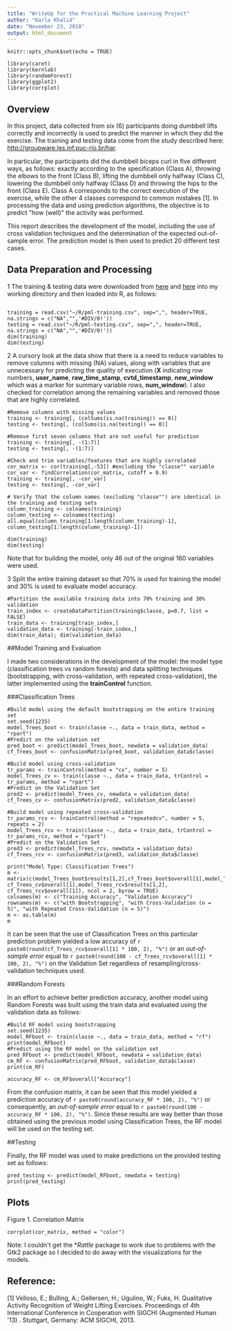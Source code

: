 ```yaml
---
title: "WriteUp for the Practical Machine Learning Project"
author: "Karla Khalid"
date: "November 23, 2018"
output: html_document
---
```


```{r setup, include=FALSE}
knitr::opts_chunk$set(echo = TRUE)

library(caret)
library(kernlab)
library(randomForest)
library(ggplot2)
library(corrplot)
```

## Overview

In this project, data collected from six (6) participants doing dumbbell lifts correctly and incorrectly is used to predict the manner in which they did the exercise. The training and testing data come from the study described here: <http://groupware.les.inf.puc-rio.br/har>. 

In particular, the participants did the dumbbell biceps curl in five different ways, as follows:  exactly according to the specification (Class A), throwing the elbows to the front (Class B), lifting the dumbbell only halfway (Class C), lowering the dumbbell only halfway (Class D) and throwing the hips to the front (Class E). Class A corresponds to the correct execution of the exercise, while the other 4 classes correspond to common mistakes [1]. In processing the data and using prediction algorithms, the objective is to predict "how (well)" the activity was performed. 

This report describes the development of the model, including the use of cross validation techniques and the determination of the expected out-of-sample error. The prediction model is then used to predict 20 different test cases. 

## Data Preparation and Processing

1 The training & testing data were downloaded from [here](https://d396qusza40orc.cloudfront.net/predmachlearn/pml-training.csv) and [here](https://d396qusza40orc.cloudfront.net/predmachlearn/pml-testing.csv) into my working directory and then loaded into R, as follows:

```{r load_data, echo=TRUE}

training = read.csv("~/R/pml-training.csv", sep=",", header=TRUE, na.strings = c("NA","",'#DIV/0!'))
testing = read.csv("~/R/pml-testing.csv", sep=",", header=TRUE, na.strings = c("NA","",'#DIV/0!'))
dim(training)
dim(testing)

```


2 A cursory look at the data show that there is a need to reduce variables to remove columns with missing (NA) values, along with variables that are unnecessary for predicting the quality of execution (**X** indicating row numbers, **user_name**, **raw_time_stamp**, **cvtd_timestamp**, **new_window** which was a marker for summary variable rows, **num_window**). I also checked for correlation among the remaining variables and removed those that are highly correlated.
```{r clean data, echo=TRUE}
#Remove columns with missing values
training <- training[, (colSums(is.na(training)) == 0)]
testing <- testing[, (colSums(is.na(testing)) == 0)]

#Remove first seven columns that are not useful for prediction
training <- training[, -(1:7)]
testing <- testing[, -(1:7)]

#Check and trim variables/features that are highly correlated
cor_matrix <- cor(training[,-53]) #excluding the "classe"" variable
cor_var <- findCorrelation(cor_matrix, cutoff = 0.9)
training <- training[, -cor_var]
testing <- testing[, -cor_var]

# Verify that the column names (excluding "classe"") are identical in the training and testing sets
column_training <- colnames(training)
column_testing <- colnames(testing)
all.equal(column_training[1:length(column_training)-1], column_testing[1:length(column_training)-1])

dim(training)
dim(testing)

```

Note that for building the model, only 46 out of the original 160 variables were used.

3 Split the entire training dataset so that 70% is used for training the model and 30% is used to evaluate model accuracy.

```{r split data, echo=TRUE}
#Partition the available training data into 70% training and 30% validation
train_index <- createDataPartition(training$classe, p=0.7, list = FALSE)
train_data <- training[train_index,]
validation_data <- training[-train_index,]
dim(train_data); dim(validation_data)

```

##Model Training and Evaluation

I made two considerations in the development of the model: the model type (classification trees vs random forests) and data splitting techniques (bootstrapping, with cross-validation, with repeated cross-validation), the latter implemented using the **trainControl** function.

###Classification Trees
```{r model training CT, echo=TRUE}
#Build model using the default bootstrapping on the entire training set
set.seed(1235)
model_Trees_boot <- train(classe ~., data = train_data, method = "rpart")
#Predict on the validation set
pred_boot <- predict(model_Trees_boot, newdata = validation_data)
cf_Trees_boot <- confusionMatrix(pred_boot, validation_data$classe)

#Build model using cross-validation 
tr_params <- trainControl(method = "cv", number = 5)
model_Trees_cv <- train(classe ~., data = train_data, trControl = tr_params, method = "rpart")
#Predict on the Validation Set
pred2 <- predict(model_Trees_cv, newdata = validation_data)
cf_Trees_cv <- confusionMatrix(pred2, validation_data$classe)

#Build model using repeated cross-validation 
tr_params_rcv <- trainControl(method = "repeatedcv", number = 5, repeats = 2)
model_Trees_rcv <- train(classe ~., data = train_data, trControl = tr_params_rcv, method = "rpart")
#Predict on the Validation Set
pred3 <- predict(model_Trees_rcv, newdata = validation_data)
cf_Trees_rcv <- confusionMatrix(pred3, validation_data$classe)
```

```{r Classification Trees results, echo=FALSE}
print("Model Type: Classification Trees")
m <- matrix(c(model_Trees_boot$results[1,2],cf_Trees_boot$overall[1],model_Trees_cv$results[1,2], cf_Trees_cv$overall[1],model_Trees_rcv$results[1,2], cf_Trees_rcv$overall[1]), ncol = 2, byrow = TRUE)
colnames(m) <- c("Training Accuracy", "Validation Accuracy")
rownames(m) <- c("with Bootstrapping", "with Cross-Validation (n = 5)", "with Repeated Cross-Validation (n = 5)")
m <- as.table(m)
m
```
It can be seen that the use of Classification Trees on this particular prediction problem yielded a low accuracy of `r paste0(round(cf_Trees_rcv$overall[1] * 100, 2), "%")` or an *out-of-sample error* equal to `r paste0(round(100 - cf_Trees_rcv$overall[1] * 100, 2), "%")` on the Validation Set regardless of resampling/cross-validation techniques used.  

###Random Forests 

In an effort to achieve better prediction accuracy, another model using Random Forests was built using the train data and evaluated using the validation data as follows:

```{r model training RF, echo=TRUE}
#Build RF model using bootstrapping 
set.seed(1235)
model_RFboot <- train(classe ~., data = train_data, method = "rf")
print(model_RFboot)
#Predict using the RF model on the validation set
pred_RFboot <- predict(model_RFboot, newdata = validation_data)
cm_RF <- confusionMatrix(pred_RFboot, validation_data$classe)
print(cm_RF)
```

```{r accuracy, echo=FALSE}
accuracy_RF <- cm_RF$overall["Accuracy"]
```

From the confusion matrix, it can be seen that this model yielded a prediction accuracy of `r paste0(round(accuracy_RF * 100, 2), "%")` or consequently, an *out-of-sample error* equal to `r paste0(round(100 - accuracy_RF * 100, 2), "%")`. Since these results are way better than those obtained using the previous model using Classification Trees, the RF model will be used on the testing set.

##Testing

Finally, the RF model was used to make predictions on the provided testing set as follows:

```{r testing, echo=TRUE}
pred_testing <- predict(model_RFboot, newdata = testing)
print(pred_testing)

```


## Plots

Figure 1. Correlation Matrix

```{r correlation matrix, echo=TRUE}
corrplot(cor_matrix, method = "color")
```

Note: I couldn't get the **Rattle* package to work due to problems with the Gtk2 package so I decided to do away with the visualizations for the models.


## Reference:

[1] Velloso, E.; Bulling, A.; Gellersen, H.; Ugulino, W.; Fuks, H. Qualitative Activity Recognition of Weight Lifting Exercises. Proceedings of 4th International Conference in Cooperation with SIGCHI (Augmented Human '13) . Stuttgart, Germany: ACM SIGCHI, 2013.
